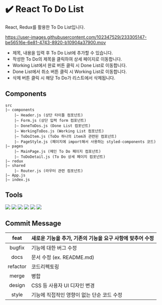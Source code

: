 # ✔️ React To Do List

React, Redux를 활용한 To Do List입니다.

https://user-images.githubusercontent.com/102347529/233305147-be56516e-6e81-4743-8920-b10904a37900.mov
- 제목, 내용을 입력 후 To Do List에 추가할 수 있습니다.
- 작성한 To Do의 제목을 클릭하여 상세 페이지로 이동합니다.
- Working List에서 완료 버튼 클릭 시 Done List로 이동합니다.
- Done List에서 취소 버튼 클릭 시 Working List로 이동합니다.
- 삭제 버튼 클릭 시 해당 To Do가 리스트에서 삭제됩니다.
## Components
```
src
|— components
    |— Header.js (상단 타이틀 컴포넌트)
    |— Form.js (상단 입력 form 컴포넌트)
    |— DoneToDos.js (Done List 컴포넌트)
    |— WorkingToDos.js (Working List 컴포넌트)
    |— ToDoItem.js (ToDo 하나의 item과 관련된 컴포넌트)
    |— PageStyle.js (페이지에 import해서 사용하는 styled-components 코드)
|— pages
    |— MainPage.js (메인 To Do 페이지 컴포넌트)
    |— ToDoDetail.js (To Do 상세 페이지 컴포넌트)
|— redux
|— shared
    |— Router.js (라우터 관련 컴포넌트)
|— App.js
|— index.js
```
    
## Tools
<img src="https://img.shields.io/badge/React-61DAFB?style=for-the-badge&logo=React&logoColor=white"> <img src="https://img.shields.io/badge/redux-5A29E4?style=for-the-badge&logo=redux&logoColor=white"> <img src="https://img.shields.io/badge/html5-E34F26?style=for-the-badge&logo=html5&logoColor=white"> <img src="https://img.shields.io/badge/CSS3-1572B6?style=for-the-badge&logo=CSS3&logoColor=white">
<img src="https://img.shields.io/badge/JavaScript-F7DF1E?style=for-the-badge&logo=JavaScript&logoColor=white">
<img src="https://img.shields.io/badge/styled components-DB7093?style=for-the-badge&logo=styled-components&logoColor=white">

    
## Commit Message
| feat | 새로운 기능을 추가, 기존의 기능을 요구 사항에 맞추어 수정 |
| :---: | :--- |
| bugfix | 기능에 대한 버그 수정 |
| docs | 문서 수정 (ex. README.md) |
| refactor | 코드리펙토링 |
| merge | 병합 |
| design | CSS 등 사용자 UI 디자인 변경 |
| style | 기능에 직접적인 영향이 없는 단순 코드 수정 |

